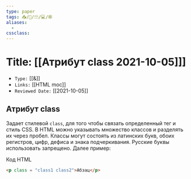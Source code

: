 ```yaml
---
type: paper
tags: 📥️/📜️/🩳/💻/🕸
aliases:
  - 
cssclass: 
---
```




# Title: **[[Атрибут class 2021-10-05]]]**
- `Type:` [[&]]
- `Links:` [[HTML moc]]
- `Reviewed Date:` [[2021-10-05]]

## Атрибут class

Задает стилевой `class`, для того чтобы связать определенный тег и стиль CSS. В HTML можно указывать множество классов и разделять их через пробел. Классы могут состоять из латинских букв, обоих регистров, цифр, дефиса и знака подчеркивания. Русские буквы использовать запрещено. Далее пример:

Код HTML

```html
<p class = "class1 class2">Абзац</p>
```